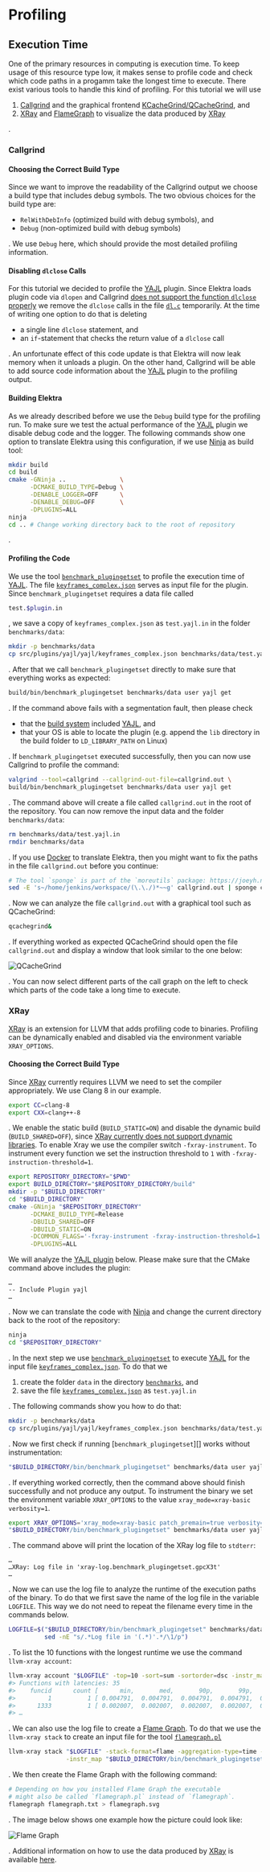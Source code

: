 # Profiling

## Execution Time

One of the primary resources in computing is execution time. To keep usage of this resource type low, it makes sense to profile code and check which code paths in a progamm take the longest time to execute. There exist various tools to handle this kind of profiling. For this tutorial we will use

1. [Callgrind](http://valgrind.org/docs/manual/cl-manual.html) and the graphical frontend [KCacheGrind/QCacheGrind](https://kcachegrind.github.io/html/Home.html), and
2. [XRay][] and [FlameGraph][] to visualize the data produced by [XRay][]

.

[xray]: https://llvm.org/docs/XRay.html
[flamegraph]: https://github.com/brendangregg/FlameGraph

### Callgrind

#### Choosing the Correct Build Type

Since we want to improve the readability of the Callgrind output we choose a build type that includes debug symbols. The two obvious choices for the build type are:

- `RelWithDebInfo` (optimized build with debug symbols), and
- `Debug` (non-optimized build with debug symbols)

. We use `Debug` here, which should provide the most detailed profiling information.

#### Disabling `dlclose` Calls

For this tutorial we decided to profile the [YAJL][] plugin. Since Elektra loads plugin code via `dlopen` and Callgrind [does not support the function `dlclose` properly](https://stackoverflow.com/questions/16719395) we remove the `dlclose` calls in the file [`dl.c`](../../src/libs/loader/dl.c) temporarily. At the time of writing one option to do that is deleting

- a single line `dlclose` statement, and
- an `if`-statement that checks the return value of a `dlclose` call

. An unfortunate effect of this code update is that Elektra will now leak memory when it unloads a plugin. On the other hand, Callgrind will be able to add source code information about the [YAJL][] plugin to the profiling output.

[yajl]: ../../src/plugins/yajl/README.md

#### Building Elektra

As we already described before we use the `Debug` build type for the profiling run. To make sure we test the actual performance of the [YAJL][] plugin we disable debug code and the logger. The following commands show one option to translate Elektra using this configuration, if we use [Ninja](https://ninja-build.org) as build tool:

```sh
mkdir build
cd build
cmake -GNinja ..               \
      -DCMAKE_BUILD_TYPE=Debug \
      -DENABLE_LOGGER=OFF      \
      -DENABLE_DEBUG=OFF       \
      -DPLUGINS=ALL
ninja
cd .. # Change working directory back to the root of repository
```

.

#### Profiling the Code

We use the tool [`benchmark_plugingetset`](../../benchmarks/README.md) to profile the execution time of [YAJL][]. The file [`keyframes_complex.json`](../../src/plugins/yajl/yajl/keyframes_complex.json) serves as input file for the plugin. Since `benchmark_plugingetset` requires a data file called

```sh
test.$plugin.in
```

, we save a copy of `keyframes_complex.json` as `test.yajl.in` in the folder `benchmarks/data`:

```sh
mkdir -p benchmarks/data
cp src/plugins/yajl/yajl/keyframes_complex.json benchmarks/data/test.yajl.in
```

. After that we call `benchmark_plugingetset` directly to make sure that everything works as expected:

```sh
build/bin/benchmark_plugingetset benchmarks/data user yajl get
```

. If the command above fails with a segmentation fault, then please check

- that the [build system](../COMPILE.md) included [YAJL][], and
- that your OS is able to locate the plugin (e.g. append the `lib` directory in the build folder to `LD_LIBRARY_PATH` on Linux)

. If `benchmark_plugingetset` executed successfully, then you can now use Callgrind to profile the command:

```sh
valgrind --tool=callgrind --callgrind-out-file=callgrind.out \
build/bin/benchmark_plugingetset benchmarks/data user yajl get
```

. The command above will create a file called `callgrind.out` in the root of the repository. You can now remove the input data and the folder `benchmarks/data`:

```sh
rm benchmarks/data/test.yajl.in
rmdir benchmarks/data
```

. If you use [Docker](../../scripts/docker/README.md) to translate Elektra, then you might want to fix the paths in the file `callgrind.out` before you continue:

```sh
# The tool `sponge` is part of the `moreutils` package: https://joeyh.name/code/moreutils
sed -E 's~/home/jenkins/workspace/(\.\./)*~~g' callgrind.out | sponge callgrind.out
```

. Now we can analyze the file `callgrind.out` with a graphical tool such as QCacheGrind:

```sh
qcachegrind&
```

. If everything worked as expected QCacheGrind should open the file `callgrind.out` and display a window that look similar to the one below:

![QCacheGrind](../images/qcachegrind.png)

. You can now select different parts of the call graph on the left to check which parts of the code take a long time to execute.

### XRay

[XRay][] is an extension for LLVM that adds profiling code to binaries. Profiling can be dynamically enabled and disabled via the environment variable `XRAY_OPTIONS`.

#### Choosing the Correct Build Type

Since [XRay][] currently requires LLVM we need to set the compiler appropriately. We use Clang 8 in our example.

```sh
export CC=clang-8
export CXX=clang++-8
```

. We enable the static build (`BUILD_STATIC=ON`) and disable the dynamic build (`BUILD_SHARED=OFF`), since [XRay currently does not support dynamic libraries](http://clang-developers.42468.n3.nabble.com/Xray-with-shared-libraries-td4061859.html). To enable Xray we use the compiler switch `-fxray-instrument`. To instrument every function we set the instruction threshold to `1` with `-fxray-instruction-threshold=1`.

```sh
export REPOSITORY_DIRECTORY="$PWD"
export BUILD_DIRECTORY="$REPOSITORY_DIRECTORY/build"
mkdir -p "$BUILD_DIRECTORY"
cd "$BUILD_DIRECTORY"
cmake -GNinja "$REPOSITORY_DIRECTORY"                                   \
      -DCMAKE_BUILD_TYPE=Release                                        \
      -DBUILD_SHARED=OFF                                                \
      -DBUILD_STATIC=ON                                                 \
      -DCOMMON_FLAGS='-fxray-instrument -fxray-instruction-threshold=1' \
      -DPLUGINS=ALL
```

We will analyze the [YAJL plugin][yajl] below. Please make sure that the CMake command above includes the plugin:

```
…
-- Include Plugin yajl
…
```

. Now we can translate the code with [Ninja](https://ninja-build.org) and change the current directory back to the root of the repository:

```sh
ninja
cd "$REPOSITORY_DIRECTORY"
```

. In the next step we use [`benchmark_plugingetset`](../../benchmarks/README.md) to execute [YAJL][] for the input file [`keyframes_complex.json`]. To do that we

1. create the folder `data` in the directory [`benchmarks`](../../benchmarks), and
2. save the file [`keyframes_complex.json`][] as `test.yajl.in`

. The following commands show you how to do that:

```sh
mkdir -p benchmarks/data
cp src/plugins/yajl/yajl/keyframes_complex.json benchmarks/data/test.yajl.in
```

. Now we first check if running [`benchmark_plugingetset`][] works without instrumentation:

```sh
"$BUILD_DIRECTORY/bin/benchmark_plugingetset" benchmarks/data user yajl get
```

. If everything worked correctly, then the command above should finish successfully and not produce any output. To instrument the binary we set the environment variable `XRAY_OPTIONS` to the value `xray_mode=xray-basic verbosity=1`.

```sh
export XRAY_OPTIONS='xray_mode=xray-basic patch_premain=true verbosity=1'
"$BUILD_DIRECTORY/bin/benchmark_plugingetset" benchmarks/data user yajl get
```

. The command above will print the location of the XRay log file to `stdterr`:

```
…
…XRay: Log file in 'xray-log.benchmark_plugingetset.gpcX3t'
…
```

. Now we can use the log file to analyze the runtime of the execution paths of the binary. To do that we first save the name of the log file in the variable `LOGFILE`. This way we do not need to repeat the filename every time in the commands below.

```sh
LOGFILE=$("$BUILD_DIRECTORY/bin/benchmark_plugingetset" benchmarks/data user yajl get 2>&1 |
          sed -nE "s/.*Log file in '(.*)'.*/\1/p")
```

. To list the 10 functions with the longest runtime we use the command `llvm-xray account`:

```sh
llvm-xray account "$LOGFILE" -top=10 -sort=sum -sortorder=dsc -instr_map "$BUILD_DIRECTORY/bin/benchmark_plugingetset"
#> Functions with latencies: 35
#>    funcid      count [      min,       med,       90p,       99p,       max]       sum  function
#>         1          1 [ 0.004791,  0.004791,  0.004791,  0.004791,  0.004791]  0.004791  <invalid>:0:0: main
#>      1333          1 [ 0.002007,  0.002007,  0.002007,  0.002007,  0.002007]  0.002007  <invalid>:0:0: elektraYajlGet
#> …
```

. We can also use the log file to create a [Flame Graph](http://www.brendangregg.com/flamegraphs.html). To do that we use the `llvm-xray stack` to create an input file for the tool [`flamegraph.pl`][flamegraph]

```sh
llvm-xray stack "$LOGFILE" -stack-format=flame -aggregation-type=time -all-stacks \
                -instr_map "$BUILD_DIRECTORY/bin/benchmark_plugingetset" > flamegraph.txt
```

. We then create the Flame Graph with the following command:

```sh
# Depending on how you installed Flame Graph the executable
# might also be called `flamegraph.pl` instead of `flamegraph`.
flamegraph flamegraph.txt > flamegraph.svg
```

. The image below shows one example how the picture could look like:

![Flame Graph](../images/flamegraph.svg)

. Additional information on how to use the data produced by [XRay][] is available [here](https://llvm.org/docs/XRayExample.html).

[`keyframes_complex.json`]: ../../src/plugins/yajl/yajl/keyframes_complex.json
